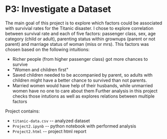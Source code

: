 P3: Investigate a Dataset
==========
The main goal of this project is to explore which factors could be associated with survivial rates for the Titanic disaster. I chose to explore correlation between survival rate and each of five factors: passenger class, sex, age category (child or adult), parenting status within grownups (parent or not parent) and marriage status of woman (miss or mrs). This factors was chosen based on the following intuitions:
* Richer people (from higher passenger class) got more chances to survive
* "Women and children first"
* Saved children needed to be accompanied by parent, so adults with children might have a better chance to survived than not parents.
* Married women would have help of their husbands, while unmarried women have no one to care about them
Further analysis in this project checks those intutions as well as explores relations between multiple factors

Project contains:
* ```titanic-data.csv``` -- analyzed dataset
* ```Project2.ipynb``` -- python notebook with performed analysis
* ```Project2.html``` -- project html report
